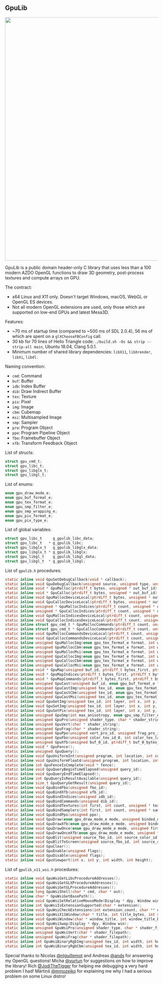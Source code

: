 GpuLib
------

<img width="800px" src="https://i.imgur.com/dQEm83w.gif" />

GpuLib is a public domain header-only C library that uses less than a 100 modern AZDO OpenGL functions to draw 3D
geometry, post-process textures and compute arrays on GPU.

The contract:

 * x64 Linux and X11 only. Doesn't target Windows, macOS, WebGL or OpenGL ES devices.
 * Not all modern OpenGL extensions are used, only those which are supported on low-end GPUs and latest Mesa3D.

Features:

 * ~70 ms of startup time (compared to ~500 ms of SDL 2.0.4), 56 ms of which are spent on a `glXChooseFBConfig` call.
 * 30 kb for 70 lines of Hello Triangle code: `./build.sh -Os && strip --strip-all main`, Ubuntu 18.04, Clang 5.0.1.
 * Minimum number of shared library dependencies: `libX11`, `libXrender`, `libXi`, `libdl`.

Naming convention:

 * `cmd`: Command
 * `buf`: Buffer
 * `idb`: Index Buffer
 * `dib`: Draw Indirect Buffer
 * `tex`: Texture
 * `pix`: Pixel
 * `img`: Image
 * `cbm`: Cubemap
 * `msi`: Multisampled Image
 * `smp`: Sampler
 * `pro`: Program Object
 * `ppo`: Program Pipeline Object
 * `fbo`: Framebuffer Object
 * `xfb`: Transform Feedback Object

List of structs:

```c
struct gpu_cmd_t;
struct gpu_libc_t;
struct gpu_libglx_t;
struct gpu_libgl_t;
```

List of enums:

```c
enum gpu_draw_mode_e;
enum gpu_buf_format_e;
enum gpu_tex_format_e;
enum gpu_smp_filter_e;
enum gpu_smp_wrapping_e;
enum gpu_pix_format_e;
enum gpu_pix_type_e;
```

List of global variables:

```c
struct gpu_libc_t     g_gpulib_libc_data;
struct gpu_libc_t   * g_gpulib_libc;
struct gpu_libglx_t   g_gpulib_libglx_data;
struct gpu_libglx_t * g_gpulib_libglx;
struct gpu_libgl_t    g_gpulib_libgl_data;
struct gpu_libgl_t  * g_gpulib_libgl;
```

List of `gpulib.h` procedures:

```c
static inline void GpuSetDebugCallback(void * callback);
static inline void GpuDebugCallback(unsigned source, unsigned type, unsigned id, unsigned severity, int length, char * message, void * user_data);
static inline void * GpuMalloc(ptrdiff_t bytes, unsigned * out_buf_id);
static inline void * GpuCalloc(ptrdiff_t bytes, unsigned * out_buf_id);
static inline void GpuMallocDeviceLocal(ptrdiff_t bytes, unsigned * out_buf_id);
static inline void GpuCallocDeviceLocal(ptrdiff_t bytes, unsigned * out_buf_id);
static inline unsigned * GpuMallocIndices(ptrdiff_t count, unsigned * out_idb_id);
static inline unsigned * GpuCallocIndices(ptrdiff_t count, unsigned * out_idb_id);
static inline void GpuMallocIndicesDeviceLocal(ptrdiff_t count, unsigned * out_idb_id);
static inline void GpuCallocIndicesDeviceLocal(ptrdiff_t count, unsigned * out_idb_id);
static inline struct gpu_cmd_t * GpuMallocCommands(ptrdiff_t count, unsigned * out_dib_id);
static inline struct gpu_cmd_t * GpuCallocCommands(ptrdiff_t count, unsigned * out_dib_id);
static inline void GpuMallocCommandsDeviceLocal(ptrdiff_t count, unsigned * out_dib_id);
static inline void GpuCallocCommandsDeviceLocal(ptrdiff_t count, unsigned * out_dib_id);
static inline unsigned GpuMallocImg(enum gpu_tex_format_e format, int width, int height, int layer_count, int mipmap_count);
static inline unsigned GpuMallocCbm(enum gpu_tex_format_e format, int width, int height, int layer_count, int mipmap_count);
static inline unsigned GpuMallocMsi(enum gpu_tex_format_e format, int width, int height, int layer_count, int msaa_samples);
static inline unsigned GpuCallocImg(enum gpu_tex_format_e format, int width, int height, int layer_count, int mipmap_count);
static inline unsigned GpuCallocCbm(enum gpu_tex_format_e format, int width, int height, int layer_count, int mipmap_count);
static inline unsigned GpuCallocMsi(enum gpu_tex_format_e format, int width, int height, int layer_count, int msaa_samples);
static inline void * GpuMap(unsigned buf_id, ptrdiff_t bytes_first, ptrdiff_t bytes_count);
static inline void * GpuMapIndices(ptrdiff_t bytes_first, ptrdiff_t bytes_count);
static inline void * GpuMapCommands(ptrdiff_t bytes_first, ptrdiff_t bytes_count);
static inline unsigned GpuCast(unsigned buf_id, enum gpu_buf_format_e format, ptrdiff_t bytes_first, ptrdiff_t bytes_count);
static inline unsigned GpuCastImg(unsigned tex_id, enum gpu_tex_format_e format, int layer_first, int layer_count, int mipmap_first, int mipmap_count);
static inline unsigned GpuCastCbm(unsigned tex_id, enum gpu_tex_format_e format, int layer_first, int layer_count, int mipmap_first, int mipmap_count);
static inline unsigned GpuCastMsi(unsigned tex_id, enum gpu_tex_format_e format, int layer_first, int layer_count, int mipmap_first, int mipmap_count);
static inline void GpuGetImg(unsigned tex_id, int layer, int x, int y, int width, int height, int count, int mipmap_level, enum gpu_pix_format_e pixel_format, enum gpu_pix_type_e pixel_type, unsigned pixels_bytes, void * pixels);
static inline void GpuSetImg(unsigned tex_id, int layer, int x, int y, int width, int height, int count, int mipmap_level, enum gpu_pix_format_e pixel_format, enum gpu_pix_type_e pixel_type, void * pixels);
static inline void GpuSetPix(unsigned tex_id, int layer, int x, int y, int width, int height, int count, int mipmap_level, enum gpu_pix_format_e pixel_format, enum gpu_pix_type_e pixel_type, void * pixel);
static inline unsigned GpuSmp(int max_anisotropy, enum gpu_smp_filter_e min_filter, enum gpu_smp_filter_e mag_filter, enum gpu_smp_wrapping_e wrapping);
static inline unsigned GpuPro(unsigned shader_type, char * shader_string);
static inline unsigned GpuVert(char * shader_string);
static inline unsigned GpuFrag(char * shader_string);
static inline unsigned GpuPpo(unsigned vert_pro_id, unsigned frag_pro_id);
static inline unsigned GpuFbo(unsigned color_tex_id_0, int color_tex_layer_0, unsigned color_tex_id_1, int color_tex_layer_1, unsigned color_tex_id_2, int color_tex_layer_2, unsigned color_tex_id_3, int color_tex_layer_3, unsigned depth_tex_id_0, int depth_tex_layer_0);
static inline unsigned GpuXfb(unsigned buf_0_id, ptrdiff_t buf_0_bytes_first, ptrdiff_t buf_0_bytes_count, unsigned buf_1_id, ptrdiff_t buf_1_bytes_first, ptrdiff_t buf_1_bytes_count, unsigned buf_2_id, ptrdiff_t buf_2_bytes_first, ptrdiff_t buf_2_bytes_count, unsigned buf_3_id, ptrdiff_t buf_3_bytes_first, ptrdiff_t buf_3_bytes_count);
static inline void * GpuFence();
static inline unsigned GpuQuery();
static inline void GpuUniformInt(unsigned program, int location, int count, int * value);
static inline void GpuUniformFloat4(unsigned program, int location, int count, float * value);
static inline int GpuFenceIsComplete(void * fence);
static inline void GpuQueryBeginTimeElapsed(unsigned query_id);
static inline void GpuQueryEndTimeElapsed();
static inline int GpuQueryIsResultAvailable(unsigned query_id);
static inline size_t GpuQueryGetResult(unsigned query_id);
static inline void GpuBindFbo(unsigned fbo_id);
static inline void GpuBindXfb(unsigned xfb_id);
static inline void GpuBindIndices(unsigned idb_id);
static inline void GpuBindCommands(unsigned dib_id);
static inline void GpuBindTextures(int first, int count, unsigned * textures);
static inline void GpuBindSamplers(int first, int count, unsigned * samplers);
static inline void GpuBindPpo(unsigned ppo);
static inline void GpuDraw(enum gpu_draw_mode_e mode, unsigned binded_dib_cmd_first, unsigned binded_dib_cmd_count);
static inline void GpuDrawXfb(enum gpu_draw_mode_e mode, unsigned binded_dib_cmd_first, unsigned binded_dib_cmd_count);
static inline void GpuDrawOnce(enum gpu_draw_mode_e mode, unsigned first, unsigned count, unsigned instance_count);
static inline void GpuDrawOnceXfb(enum gpu_draw_mode_e mode, unsigned first, unsigned count, unsigned instance_count);
static inline void GpuBlit(unsigned source_fbo_id, int source_color_id, int source_x, int source_y, int source_width, int source_height, unsigned target_fbo_id, int target_color_id, int target_x, int target_y, int target_width, int target_height);
static inline void GpuBlitToScreen(unsigned source_fbo_id, int source_color_id, int source_x, int source_y, int source_width, int source_height, int screen_x, int screen_y, int screen_width, int screen_height);
static inline void GpuClear();
static inline void GpuEnable(unsigned flags);
static inline void GpuDisable(unsigned flags);
static inline void GpuViewport(int x, int y, int width, int height);
```

List of `gpulib_x11_wsi.h` procedures:

```c
static inline void GpuWsiGetLibcProcedureAddresses();
static inline void GpuWsiGetGLXProcedureAddresses();
static inline void GpuWsiGetGLProcedureAddresses();
static inline long GpuWsiShell(char * cmd, char * out);
static inline char * GpuWsiGetBasePath();
static inline void GpuWsiSetRelativeMouseMode(Display * dpy, Window win, int enabled);
static inline int GpuWsiIsExtensionSupported(char * extension);
static inline void GpuWsiCheckExtensions(int extension_count, char ** extensions);
static inline void GpuWsiX11Window(char * title, int title_bytes, int x, int y, int w, int h, int msaa_sample_count, Display ** out_display, Window * out_window);
static inline void GpuWsiWindow(char * window_title, int window_title_bytes, int window_width, int window_height, int msaa_samples, char * out_scancodes, Display ** out_dpy, Window * out_win);
static inline void GpuWsiSwap(Display * dpy, Window win);
static inline unsigned GpuWsiPro(unsigned shader_type, char * shader_filepath);
static inline unsigned GpuWsiVert(char * shader_filepath);
static inline unsigned GpuWsiFrag(char * shader_filepath);
static inline int GpuWsiBinaryRgbImg(unsigned tex_id, int width, int height, int layer_count, char * img_binary_filepath);
static inline int GpuWsiBinaryRgbCbm(unsigned tex_id, int width, int height, int layer_count, char * cbm_binary_filepath);
```

Special thanks to Nicolas [@nlguillemot](https://github.com/nlguillemot) and Andreas [@ands](https://github.com/ands)
for answering my OpenGL questions!
Micha [@vurtun](https://github.com/vurtun) for suggestions on how to improve the library!
Rich [@JodiTheTigger](https://github.com/JodiTheTigger) for helping me debugging a very hard problem I had!
Mārtiņš [@mmozeiko](https://github.com/mmozeiko) for explaining me why I had a serious problem on some Linux distro!
